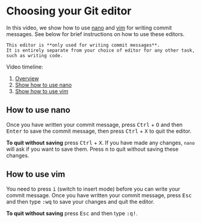 # Choosing your Git editor

In this video, we show how to use [nano](https://www.nano-editor.org/) and [vim](https://www.vim.org/) for writing commit messages.
See below for brief instructions on how to use these editors.

```admonish tip
This editor is **only used for writing commit messages**.
It is entirely separate from your choice of editor for any other task, such as writing code.
```

<div class="tabbed-blocks">

<div class="tabbed-block" data-tab-title="Git editor example">
  <div id="demo"></div>

  Video timeline:
  <ol>
    <li><a data-video="demo" data-seek-to="4" href="javascript:;">Overview</a></li>
    <li><a data-video="demo" data-seek-to="17" href="javascript:;">Show how to use nano</a></li>
    <li><a data-video="demo" data-seek-to="71" href="javascript:;">Show how to use vim</a></li>
  </ol>

  <script>
  document.addEventListener("DOMContentLoaded", function(){
      addAsciinemaPlayer('git-editor-example.cast', 'demo');
  });
  </script>
</div>

</div>

## How to use nano

Once you have written your commit message, press <kbd>Ctrl</kbd> + <kbd>O</kbd> and then <kbd>Enter</kbd> to save the commit message, then press <kbd>Ctrl</kbd> + <kbd>X</kbd> to quit the editor.

**To quit without saving** press <kbd>Ctrl</kbd> + <kbd>X</kbd>.
If you have made any changes, `nano` will ask if you want to save them.
Press <kbd>n</kbd> to quit without saving these changes.

## How to use vim

You need to press <kbd>i</kbd> (switch to insert mode) before you can write your commit message.
Once you have written your commit message, press <kbd>Esc</kbd> and then type <kbd>:wq</kbd> to save your changes and quit the editor.

**To quit without saving** press <kbd>Esc</kbd> and then type <kbd>:q!</kbd>.

